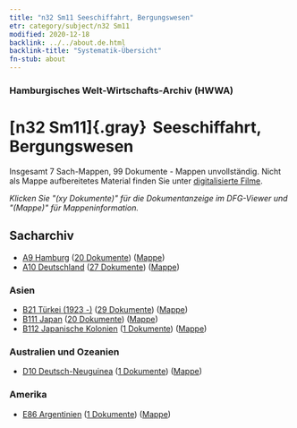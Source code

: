 ```yaml
---
title: "n32 Sm11 Seeschiffahrt, Bergungswesen"
etr: category/subject/n32 Sm11
modified: 2020-12-18
backlink: ../../about.de.html
backlink-title: "Systematik-Übersicht"
fn-stub: about
---
```


### Hamburgisches Welt-Wirtschafts-Archiv (HWWA)
# [n32 Sm11]{.gray}&#8201; Seeschiffahrt, Bergungswesen&#160; 




Insgesamt 7 Sach-Mappen, 99 Dokumente - Mappen unvollständig.
Nicht als Mappe aufbereitetes Material finden Sie unter [digitalisierte Filme](/film/h1_sh).

_Klicken Sie "(xy Dokumente)" für die Dokumentanzeige im DFG-Viewer und "(Mappe)" für Mappeninformation._

## Sacharchiv



- [A9 Hamburg](../../../geo/about.de.html#A9) (<a href="https://dfg-viewer.de/show/?tx_dlf[id]=https://pm20.zbw.eu/mets/sh/1409xx/140905/1455xx/145580/public.mets.de.xml" target="_blank">20 Dokumente</a>) ([Mappe](http://purl.org/pressemappe20/folder/sh/140905,145580))
- [A10 Deutschland](../../../geo/about.de.html#A10) (<a href="https://dfg-viewer.de/show/?tx_dlf[id]=https://pm20.zbw.eu/mets/sh/1261xx/126128/1455xx/145580/public.mets.de.xml" target="_blank">27 Dokumente</a>) ([Mappe](http://purl.org/pressemappe20/folder/sh/126128,145580))

### Asien

- [B21 Türkei (1923 -)](../../../geo/about.de.html#B21) (<a href="https://dfg-viewer.de/show/?tx_dlf[id]=https://pm20.zbw.eu/mets/sh/1411xx/141111/1455xx/145580/public.mets.de.xml" target="_blank">29 Dokumente</a>) ([Mappe](http://purl.org/pressemappe20/folder/sh/141111,145580))
- [B111 Japan](../../../geo/about.de.html#B111) (<a href="https://dfg-viewer.de/show/?tx_dlf[id]=https://pm20.zbw.eu/mets/sh/1412xx/141272/1455xx/145580/public.mets.de.xml" target="_blank">20 Dokumente</a>) ([Mappe](http://purl.org/pressemappe20/folder/sh/141272,145580))
- [B112 Japanische Kolonien](../../../geo/about.de.html#B112) (<a href="https://dfg-viewer.de/show/?tx_dlf[id]=https://pm20.zbw.eu/mets/sh/1412xx/141273/1455xx/145580/public.mets.de.xml" target="_blank">1 Dokumente</a>) ([Mappe](http://purl.org/pressemappe20/folder/sh/141273,145580))

### Australien und Ozeanien

- [D10 Deutsch-Neuguinea](../../../geo/about.de.html#D10) (<a href="https://dfg-viewer.de/show/?tx_dlf[id]=https://pm20.zbw.eu/mets/sh/1416xx/141601/1455xx/145580/public.mets.de.xml" target="_blank">1 Dokumente</a>) ([Mappe](http://purl.org/pressemappe20/folder/sh/141601,145580))

### Amerika

- [E86 Argentinien](../../../geo/about.de.html#E86) (<a href="https://dfg-viewer.de/show/?tx_dlf[id]=https://pm20.zbw.eu/mets/sh/1416xx/141692/1455xx/145580/public.mets.de.xml" target="_blank">1 Dokumente</a>) ([Mappe](http://purl.org/pressemappe20/folder/sh/141692,145580))


